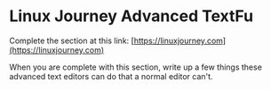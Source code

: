# Linux Journey Advanced TextFu
Complete the section at this link: [https://linuxjourney.com](https://linuxjourney.com)

When you are complete with this section, write up a few things these advanced text editors can do that a normal editor can't.
